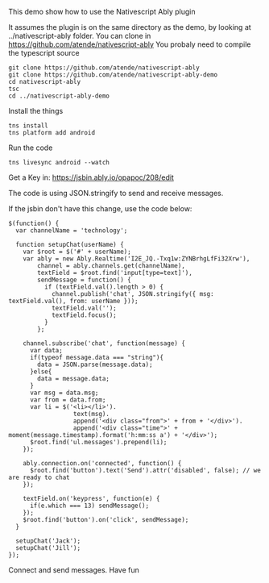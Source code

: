 This demo show how to use the Nativescript Ably plugin

It assumes the plugin is on the same directory as the demo, by looking at ../nativescript-ably folder. 
You can clone in https://github.com/atende/nativescript-ably
You probaly need to compile the typescript source

    git clone https://github.com/atende/nativescript-ably
    git clone https://github.com/atende/nativescript-ably-demo
    cd nativescript-ably
    tsc
    cd ../nativescript-ably-demo
    


Install the things

    tns install
    tns platform add android

Run the code

    tns livesync android --watch

Get a Key in: https://jsbin.ably.io/opapoc/208/edit

The code is using JSON.stringify to send and receive messages. 

If the jsbin don't have this change, use the code below:

```
$(function() {
  var channelName = 'technology';

  function setupChat(userName) {
    var $root = $('#' + userName);
    var ably = new Ably.Realtime('I2E_JQ.-Txq1w:ZYNBrhgLfFi32Xrw'),
        channel = ably.channels.get(channelName),
        textField = $root.find('input[type=text]'),
        sendMessage = function() {
          if (textField.val().length > 0) {
            channel.publish('chat', JSON.stringify({ msg: textField.val(), from: userName }));
            textField.val('');
            textField.focus();
          }
        };

    channel.subscribe('chat', function(message) {
      var data;
      if(typeof message.data === "string"){
        data = JSON.parse(message.data);
      }else{
        data = message.data;
      }
      var msg = data.msg;
      var from = data.from;
      var li = $('<li></li>').
                  text(msg).
                  append('<div class="from">' + from + '</div>').
                  append('<div class="time">' + moment(message.timestamp).format('h:mm:ss a') + '</div>');
      $root.find('ul.messages').prepend(li);
    });

    ably.connection.on('connected', function() {
      $root.find('button').text('Send').attr('disabled', false); // we are ready to chat
    });

    textField.on('keypress', function(e) {
      if(e.which === 13) sendMessage();
    });
    $root.find('button').on('click', sendMessage);
  }

  setupChat('Jack');
  setupChat('Jill');
});

```

Connect and send messages. Have fun